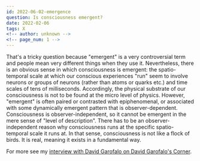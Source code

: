 ```yaml
---
id: 2022-06-02-emergence
question: Is consciousness emergent?
date: 2022-02-06
tags: X
<!-- author: unknown -->
<!-- page_num: 1 -->
---
```


That's a tricky question because "emergent" is a very controversial term and people mean very different things when they use it. Nevertheless, there is an obvious sense in which consciousness is emergent: the spatio-temporal scale at which our conscious experiences "run" seem to involve neurons or groups of neurons (rather than atoms or quarks etc.) and time scales of tens of milliseconds. Accordingly, the physical substrate of our consciousness is not to be found at the micro level of physics. However, "emergent" is often paired or contrasted with epiphenomenal, or associated with some dynamically emergent pattern that is observer-dependent. Consciousness is observer-independent, so it cannot be emergent in the mere sense of "level of description". There has to be an observer-independent reason why consciousness runs at the specific spatio-temporal scale it runs at. In that sense, consciousness is not like a flock of birds. It is real, meaning it exists in a fundamental way. 

For more see my [interview with David Garofalo on David Garofalo's Corner](https://www.davidgarofaloscorner.com/post/on-consciousness).